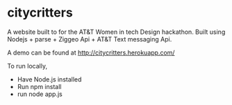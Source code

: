 citycritters
============

A website built to for the AT&T Women in tech Design hackathon. Built using Nodejs + parse + Ziggeo Api + AT&T Text messaging Api.

A demo can be found at http://citycritters.herokuapp.com/

To run locally, 
- Have Node.js installed
- Run npm install
- run node app.js

